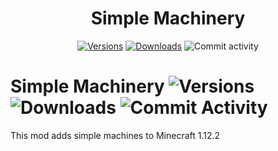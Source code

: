 <h1 align="center">Simple Machinery</h1>

<div align="center">
  <p>
    <a href="https://www.curseforge.com/minecraft/mc-mods/simple-machinery"><img src="http://cf.way2muchnoise.eu/versions/388524.svg" alt="Versions" /></a>
    <a href="https://www.curseforge.com/minecraft/mc-mods/simple-machinery"><img src="http://cf.way2muchnoise.eu/full_388524_downloads.svg" alt="Downloads" /></a>
    <img src="http://img.shields.io/github/commit-activity/m/Redfire75369/Simple-Machinery" alt="Commit activity"/>
  </p>
</div>

# Simple Machinery ![Versions](http://cf.way2muchnoise.eu/versions/388524.svg) ![Downloads](http://cf.way2muchnoise.eu/full_388524_downloads.svg) ![Commit Activity](http://img.shields.io/github/commit-activity/m/Redfire75369/Simple-Machinery)

This mod adds simple machines to Minecraft 1.12.2

